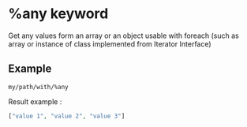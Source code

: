 # %any keyword

Get any values form an array or an object usable with foreach (such as array or instance of class implemented from Iterator Interface)

## Example
```
my/path/with/%any
```
Result example : 
```php
["value 1", "value 2", "value 3"]
```